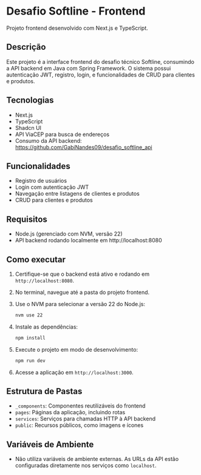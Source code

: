 
# Desafio Softline - Frontend

Projeto frontend desenvolvido com Next.js e TypeScript.

## Descrição

Este projeto é a interface frontend do desafio técnico Softline, consumindo a API backend em Java com Spring Framework. O sistema possui autenticação JWT, registro, login, e funcionalidades de CRUD para clientes e produtos.

## Tecnologias

- Next.js
- TypeScript
- Shadcn UI
- API ViaCEP para busca de endereços
- Consumo da API backend: https://github.com/GabiNandes09/desafio_softline_api

## Funcionalidades

- Registro de usuários
- Login com autenticação JWT
- Navegação entre listagens de clientes e produtos
- CRUD para clientes e produtos

## Requisitos

- Node.js (gerenciado com NVM, versão 22)
- API backend rodando localmente em http://localhost:8080

## Como executar

1. Certifique-se que o backend está ativo e rodando em `http://localhost:8080`.
2. No terminal, navegue até a pasta do projeto frontend.
3. Use o NVM para selecionar a versão 22 do Node.js:

   ```bash
   nvm use 22
   ```

4. Instale as dependências:

   ```bash
   npm install
   ```

5. Execute o projeto em modo de desenvolvimento:

   ```bash
   npm run dev
   ```

6. Acesse a aplicação em `http://localhost:3000`.

## Estrutura de Pastas

- `_components`: Componentes reutilizáveis do frontend
- `pages`: Páginas da aplicação, incluindo rotas
- `services`: Serviços para chamadas HTTP à API backend
- `public`: Recursos públicos, como imagens e ícones

## Variáveis de Ambiente

- Não utiliza variáveis de ambiente externas. As URLs da API estão configuradas diretamente nos serviços como `localhost`.


